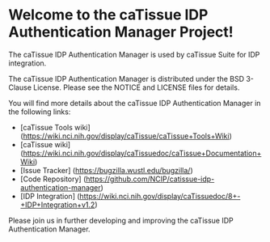 Welcome to the caTissue IDP Authentication Manager Project!
===========================================================

The caTissue IDP Authentication Manager is used by caTissue Suite for IDP integration.

The caTissue IDP Authentication Manager is distributed under the BSD 3-Clause License.
Please see the NOTICE and LICENSE files for details.

You will find more details about the caTissue IDP Authentication Manager in the following links:
 * [caTissue Tools wiki] (https://wiki.nci.nih.gov/display/caTissue/caTissue+Tools+Wiki)
 * [caTissue wiki] (https://wiki.nci.nih.gov/display/caTissuedoc/caTissue+Documentation+Wiki)
 * [Issue Tracker] (https://bugzilla.wustl.edu/bugzilla/)
 * [Code Repository] (https://github.com/NCIP/catissue-idp-authentication-manager)
 * [IDP Integration] (https://wiki.nci.nih.gov/display/caTissuedoc/8+-+IDP+Integration+v1.2)

Please join us in further developing and improving the caTissue IDP Authentication Manager.

 
